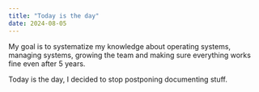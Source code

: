 ```yaml
---
title: "Today is the day"
date: 2024-08-05
---
```

My goal is to systematize my knowledge about operating systems, managing systems, growing the team and making sure everything works fine even after 5 years.

Today is the day, I decided to stop postponing documenting stuff.
